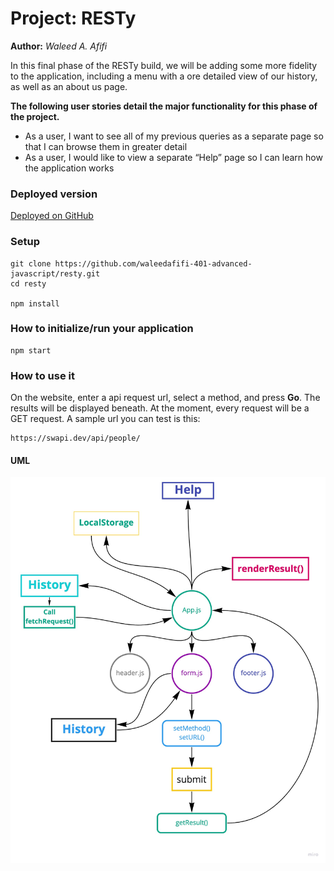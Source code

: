 # Project: RESTy

**Author:** _Waleed A. Afifi_

In this final phase of the RESTy build, we will be adding some more fidelity to the application, including a menu with a ore detailed view of our history, as well as an about us page.

**The following user stories detail the major functionality for this phase of the project.**

- As a user, I want to see all of my previous queries as a separate page so that I can browse them in greater detail
- As a user, I would like to view a separate “Help” page so I can learn how the application works

### Deployed version
[Deployed on GitHub](https://waleedafifi-401-advanced-javascript.github.io/resty/)

### Setup
```
git clone https://github.com/waleedafifi-401-advanced-javascript/resty.git
cd resty

npm install
```

### How to initialize/run your application  
```
npm start
```

### How to use it
On the website, enter a api request url, select a method, and press **Go**. The results will be displayed beneath. At the moment, every request will be a GET request. A sample url you can test is this:

```
https://swapi.dev/api/people/
```

#### UML

![UML](./public/GitHub-assets/uml4.jpg)
